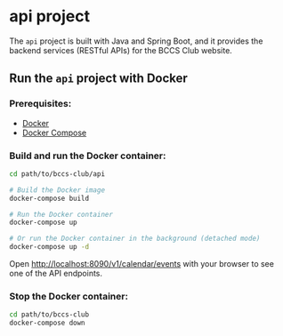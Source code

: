 # api project

The `api` project is built with Java and Spring Boot, and it provides the backend services (RESTful APIs) for the BCCS Club website.

## Run the `api` project with Docker

### Prerequisites:

- [Docker](https://www.docker.com/get-started/)
- [Docker Compose](https://docs.docker.com/compose/install/)

### Build and run the Docker container:

```bash
cd path/to/bccs-club/api

# Build the Docker image
docker-compose build

# Run the Docker container
docker-compose up

# Or run the Docker container in the background (detached mode)
docker-compose up -d
````

Open [http://localhost:8090/v1/calendar/events](http://localhost:8090/v1/calendar/events) with your browser to see one of the API endpoints.

### Stop the Docker container:

```bash
cd path/to/bccs-club
docker-compose down
```
